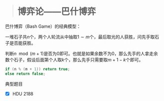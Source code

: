 > # 博弈论——巴什博弈

巴什博弈（Bash Game）的经典模型：

一堆石子共$n$个，两个人轮流从中抽取$1 \sim m$个，最后取光的人获胜，问先手取石子是否能获胜。

判断$n \mod (m + 1)$是否为0即可。也就是如果余数不为0，那么先手的人拿走余数个石子，假设后面第个人取$k$个，那么先手只需要取$m + 1 - k$个即可。

```c++
if (n % (m + 1)) return true;
else return false;
```



典型题目

- [x] HDU 2188